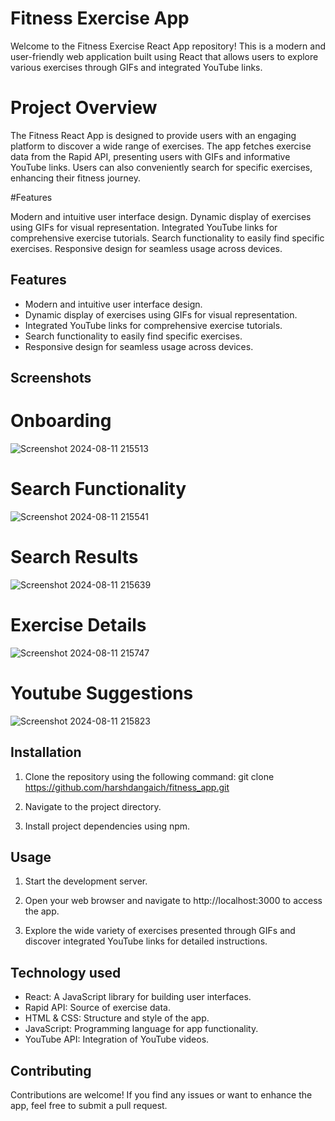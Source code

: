 
# Fitness Exercise App

Welcome to the Fitness Exercise React App repository! This is a modern and user-friendly web application built using React that allows users to explore various exercises through GIFs and integrated YouTube links.



# Project Overview

The Fitness React App is designed to provide users with an engaging platform to discover a wide range of exercises. The app fetches exercise data from the Rapid API, presenting users with GIFs and informative YouTube links. Users can also conveniently search for specific exercises, enhancing their fitness journey.

#Features

Modern and intuitive user interface design.
Dynamic display of exercises using GIFs for visual representation.
Integrated YouTube links for comprehensive exercise tutorials.
Search functionality to easily find specific exercises.
Responsive design for seamless usage across devices.


## Features

* Modern and intuitive user interface design.
* Dynamic display of exercises using GIFs for visual representation.
* Integrated YouTube links for comprehensive exercise tutorials.
* Search functionality to easily find specific exercises.
* Responsive design for seamless usage across devices.

## Screenshots

# Onboarding 

![Screenshot 2024-08-11 215513](https://github.com/user-attachments/assets/22abddbc-2914-428e-9019-60677f2d4f36)



# Search Functionality

![Screenshot 2024-08-11 215541](https://github.com/user-attachments/assets/59ad6ab3-c0ff-44e0-87fd-044d86ed3be5)

# Search Results

![Screenshot 2024-08-11 215639](https://github.com/user-attachments/assets/8070c620-c4ef-4aa9-9f3a-a00c2f5ded98)


# Exercise Details

![Screenshot 2024-08-11 215747](https://github.com/user-attachments/assets/b24c8276-1d61-44b3-866a-a3df39596c30)

# Youtube Suggestions

![Screenshot 2024-08-11 215823](https://github.com/user-attachments/assets/41f6272e-d9be-45d4-b893-c00ffdec9716)



## Installation

1. Clone the repository using the following command:
git clone https://github.com/harshdangaich/fitness_app.git

2. Navigate to the project directory.

3. Install project dependencies using npm.
    
## Usage

1. Start the development server.

2. Open your web browser and navigate to http://localhost:3000 to access the app.

3. Explore the wide variety of exercises presented through GIFs and discover integrated YouTube links for detailed instructions.


## Technology used 

* React: A JavaScript library for building user interfaces.
* Rapid API: Source of exercise data.
* HTML & CSS: Structure and style of the app.
* JavaScript: Programming language for app functionality.
* YouTube API: Integration of YouTube videos.


## Contributing

Contributions are welcome! If you find any issues or want to enhance the app, feel free to submit a pull request.

